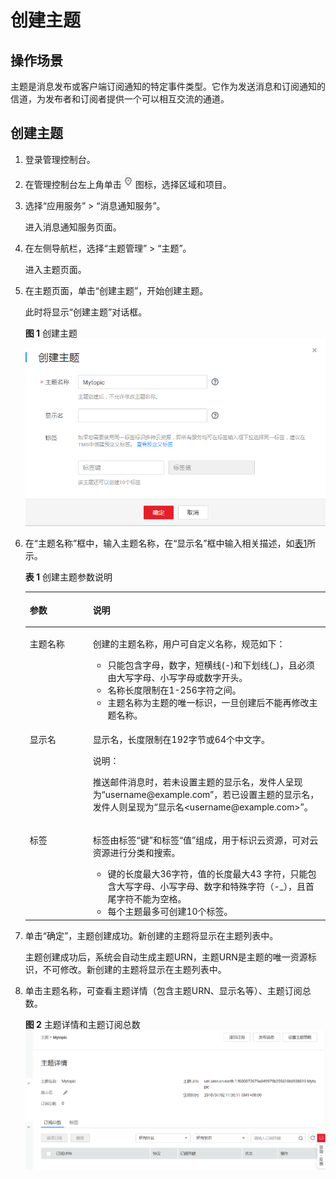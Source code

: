 # 创建主题<a name="ZH-CN_TOPIC_0043961401"></a>

## 操作场景<a name="section5231877317314"></a>

主题是消息发布或客户端订阅通知的特定事件类型。它作为发送消息和订阅通知的信道，为发布者和订阅者提供一个可以相互交流的通道。

## 创建主题<a name="section141512514421"></a>

1.  登录管理控制台。
2.  在管理控制台左上角单击![](figures/icon-region.png)图标，选择区域和项目。
3.  选择“应用服务” \> “消息通知服务”。

    进入消息通知服务页面。

4.  在左侧导航栏，选择“主题管理” \> “主题”。

    进入主题页面。

5.  在主题页面，单击“创建主题”，开始创建主题。

    此时将显示“创建主题”对话框。

    **图 1**  创建主题<a name="fb81883b6094f42bf857bca85b023414d"></a>  
    ![](figures/创建主题.png "创建主题")

6.  在“主题名称”框中，输入主题名称，在“显示名”框中输入相关描述，如[表1](#zh-cn_topic_0043394871_table9567729153632)所示。

    **表 1**  创建主题参数说明

    <a name="zh-cn_topic_0043394871_table9567729153632"></a>
    <table><thead align="left"><tr id="zh-cn_topic_0043394871_row46643153153632"><th class="cellrowborder" valign="top" width="21%" id="mcps1.2.3.1.1"><p id="zh-cn_topic_0043394871_p45773798153632"><a name="zh-cn_topic_0043394871_p45773798153632"></a><a name="zh-cn_topic_0043394871_p45773798153632"></a><strong id="zh-cn_topic_0043394871_b4942326616041"><a name="zh-cn_topic_0043394871_b4942326616041"></a><a name="zh-cn_topic_0043394871_b4942326616041"></a>参数</strong></p>
    </th>
    <th class="cellrowborder" valign="top" width="79%" id="mcps1.2.3.1.2"><p id="zh-cn_topic_0043394871_p16690171153632"><a name="zh-cn_topic_0043394871_p16690171153632"></a><a name="zh-cn_topic_0043394871_p16690171153632"></a><strong id="zh-cn_topic_0043394871_b4386163916041"><a name="zh-cn_topic_0043394871_b4386163916041"></a><a name="zh-cn_topic_0043394871_b4386163916041"></a>说明</strong></p>
    </th>
    </tr>
    </thead>
    <tbody><tr id="zh-cn_topic_0043394871_row15993813153632"><td class="cellrowborder" valign="top" width="21%" headers="mcps1.2.3.1.1 "><p id="zh-cn_topic_0043394871_p41631540153632"><a name="zh-cn_topic_0043394871_p41631540153632"></a><a name="zh-cn_topic_0043394871_p41631540153632"></a>主题名称</p>
    </td>
    <td class="cellrowborder" valign="top" width="79%" headers="mcps1.2.3.1.2 "><p id="zh-cn_topic_0043394871_p44258107153632"><a name="zh-cn_topic_0043394871_p44258107153632"></a><a name="zh-cn_topic_0043394871_p44258107153632"></a>创建的主题名称，用户可自定义名称，规范如下：</p>
    <a name="zh-cn_topic_0043394871_ul40971925153757"></a><a name="zh-cn_topic_0043394871_ul40971925153757"></a><ul id="zh-cn_topic_0043394871_ul40971925153757"><li>只能包含字母，数字，短横线(-)和下划线(_)，且必须由大写字母、小写字母或数字开头。</li><li>名称长度限制在1-256字符之间。</li><li>主题名称为主题的唯一标识，一旦创建后不能再修改主题名称。</li></ul>
    </td>
    </tr>
    <tr id="zh-cn_topic_0043394871_row62778644153632"><td class="cellrowborder" valign="top" width="21%" headers="mcps1.2.3.1.1 "><p id="zh-cn_topic_0043394871_p121659153934"><a name="zh-cn_topic_0043394871_p121659153934"></a><a name="zh-cn_topic_0043394871_p121659153934"></a>显示名</p>
    </td>
    <td class="cellrowborder" valign="top" width="79%" headers="mcps1.2.3.1.2 "><p id="zh-cn_topic_0043394871_p43586774153632"><a name="zh-cn_topic_0043394871_p43586774153632"></a><a name="zh-cn_topic_0043394871_p43586774153632"></a>显示名，长度限制在192字节或64个中文字。</p>
    <div class="note" id="note171859549584"><a name="note171859549584"></a><a name="note171859549584"></a><span class="notetitle"> 说明： </span><div class="notebody"><p id="p11851754115814"><a name="p11851754115814"></a><a name="p11851754115814"></a>推送邮件消息时，若未设置主题的显示名，发件人呈现为“username@example.com”，若已设置主题的显示名，发件人则呈现为“显示名&lt;username@example.com&gt;”。</p>
    </div></div>
    </td>
    </tr>
    <tr id="row125903812432"><td class="cellrowborder" valign="top" width="21%" headers="mcps1.2.3.1.1 "><p id="p16654716164312"><a name="p16654716164312"></a><a name="p16654716164312"></a>标签</p>
    </td>
    <td class="cellrowborder" valign="top" width="79%" headers="mcps1.2.3.1.2 "><p id="p860661310433"><a name="p860661310433"></a><a name="p860661310433"></a>标签由标签“键”和标签“值”组成，用于标识云资源，可对云资源进行分类和搜索。</p>
    <a name="ul1560610134435"></a><a name="ul1560610134435"></a><ul id="ul1560610134435"><li>键的长度最大36字符，值的长度最大43 字符，只能包含大写字母、小写字母、数字和特殊字符（-_），且首尾字符不能为空格。</li><li>每个主题最多可创建10个标签。</li></ul>
    </td>
    </tr>
    </tbody>
    </table>

7.  单击“确定”，主题创建成功。新创建的主题将显示在主题列表中。

    主题创建成功后，系统会自动生成主题URN，主题URN是主题的唯一资源标识，不可修改。新创建的主题将显示在主题列表中。

8.  单击主题名称，可查看主题详情（包含主题URN、显示名等）、主题订阅总数。

    **图 2**  主题详情和主题订阅总数<a name="fig266465111173"></a>  
    ![](figures/主题详情和主题订阅总数.png "主题详情和主题订阅总数")


